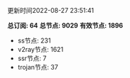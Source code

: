 更新时间2022-08-27 23:51:41

**总订阅: 64**
**总节点: 9029**
**有效节点: 1896**
- ss节点: 231
- v2ray节点: 1621
- ssr节点: 7
- trojan节点: 37
